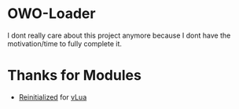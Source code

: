 # OWO-Loader
I dont really care about this project anymore because I dont have the motivation/time to fully complete it.


# Thanks for Modules
- [Reinitialized](https://www.roblox.com/users/189503) for [vLua](https://www.roblox.com/library/4689019964)

